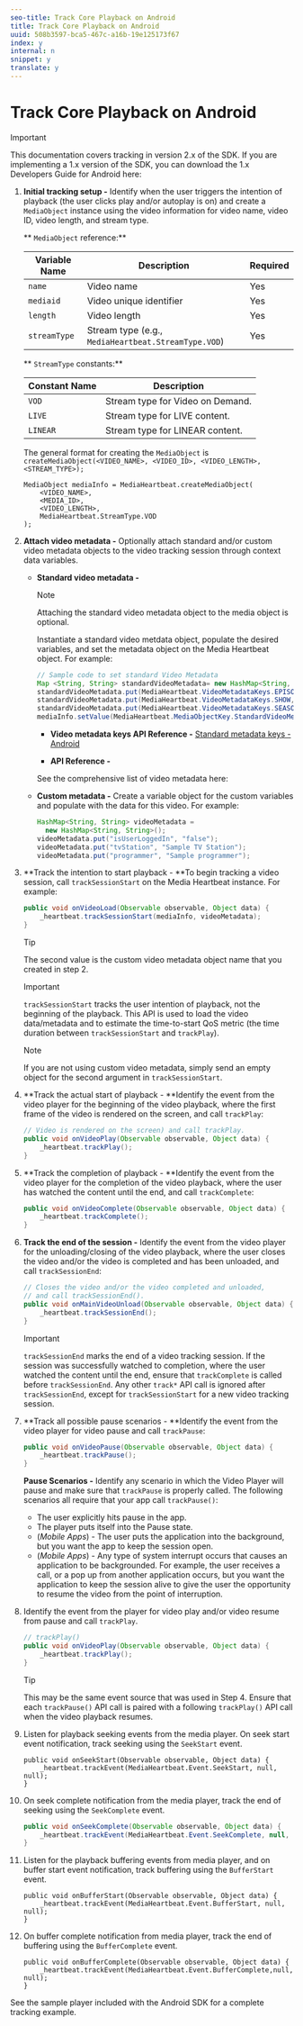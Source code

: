 ```yaml
---
seo-title: Track Core Playback on Android
title: Track Core Playback on Android
uuid: 508b3597-bca5-467c-a16b-19e125173f67
index: y
internal: n
snippet: y
translate: y
---
```


# Track Core Playback on Android

>[!IMPORTANT]
>
>This documentation covers tracking in version 2.x of the SDK. If you are implementing a 1.x version of the SDK, you can download the 1.x Developers Guide for Android here: [](../../sdk-implement/download-sdks.md)

1. **Initial tracking setup -** Identify when the user triggers the intention of playback (the user clicks play and/or autoplay is on) and create a `MediaObject` instance using the video information for video name, video ID, video length, and stream type.

   ** `MediaObject` reference:** 

   |  Variable Name  | Description  | Required  |
   |---|---|---|
   |  `name`  | Video name  | Yes  |
   |  `mediaid`  | Video unique identifier  | Yes  |
   |  `length`  | Video length  | Yes  |
   |  `streamType`  | Stream type (e.g., `MediaHeartbeat.StreamType.VOD`)  | Yes  |

   ** `StreamType` constants:** 

   |  Constant Name  | Description  |
   |---|---|
   |  `VOD`  | Stream type for Video on Demand.  |
   |  `LIVE`  | Stream type for LIVE content.  |
   |  `LINEAR`  | Stream type for LINEAR content.  |

   The general format for creating the `MediaObject` is `createMediaObject(<VIDEO_NAME>, <VIDEO_ID>, <VIDEO_LENGTH>, <STREAM_TYPE>);` 

   ```
   MediaObject mediaInfo = MediaHeartbeat.createMediaObject(  
       <VIDEO_NAME>,  
       <MEDIA_ID>,  
       <VIDEO_LENGTH>,  
       MediaHeartbeat.StreamType.VOD 
   );
   ```

1. **Attach video metadata -** Optionally attach standard and/or custom video metadata objects to the video tracking session through context data variables.

    * **Standard video metadata -** 
    
      >[!NOTE]
      >
      >Attaching the standard video metadata object to the media object is optional.

      Instantiate a standard video metdata object, populate the desired variables, and set the metadata object on the Media Heartbeat object. For example:     
    
      ```java    
      // Sample code to set standard Video Metadata 
      Map <String, String> standardVideoMetadata= new HashMap<String, String>(); 
      standardVideoMetadata.put(MediaHeartbeat.VideoMetadataKeys.EPISODE, "Sample Episode"); 
      standardVideoMetadata.put(MediaHeartbeat.VideoMetadataKeys.SHOW, "Sample Show"); 
      standardVideoMetadata.put(MediaHeartbeat.VideoMetadataKeys.SEASON, "Sample Season"); 
      mediaInfo.setValue(MediaHeartbeat.MediaObjectKey.StandardVideoMetadata, standardVideoMetadata); 
      
      ```

        * **Video metadata keys API Reference -** [Standard metadata keys - Android](https://adobe-marketing-cloud.github.io/video-heartbeat-v2/reference/android/com/adobe/primetime/va/simple/MediaHeartbeat.VideoMetadataKeys.html)
        
        * **API Reference -** [](https://adobe-marketing-cloud.github.io/video-heartbeat-v2/reference/android/index.html)

      See the comprehensive list of video metadata here: [](../../metrics-and-metadata/audio-video-parameters.md)
    
    * **Custom metadata -** Create a variable object for the custom variables and populate with the data for this video. For example:     
    
      ```java    
      HashMap<String, String> videoMetadata =  
        new HashMap<String, String>(); 
      videoMetadata.put("isUserLoggedIn", "false"); 
      videoMetadata.put("tvStation", "Sample TV Station"); 
      videoMetadata.put("programmer", "Sample programmer");
      ```

1. **Track the intention to start playback - **To begin tracking a video session, call `trackSessionStart` on the Media Heartbeat instance. For example: 

   ```java
   public void onVideoLoad(Observable observable, Object data) {  
       _heartbeat.trackSessionStart(mediaInfo, videoMetadata); 
   }
   ```

   >[!TIP]
   >
   >The second value is the custom video metadata object name that you created in step 2.

   >[!IMPORTANT]
   >
   >`trackSessionStart` tracks the user intention of playback, not the beginning of the playback. This API is used to load the video data/metadata and to estimate the time-to-start QoS metric (the time duration between `trackSessionStart` and `trackPlay`).

   >[!NOTE]
   >
   >If you are not using custom video metadata, simply send an empty object for the second argument in `trackSessionStart`.

1. **Track the actual start of playback - **Identify the event from the video player for the beginning of the video playback, where the first frame of the video is rendered on the screen, and call `trackPlay`: 

   ```java
   // Video is rendered on the screen) and call trackPlay.  
   public void onVideoPlay(Observable observable, Object data) { 
       _heartbeat.trackPlay(); 
   }
   ```

1. **Track the completion of playback - **Identify the event from the video player for the completion of the video playback, where the user has watched the content until the end, and call `trackComplete`: 

   ```java
   public void onVideoComplete(Observable observable, Object data) { 
       _heartbeat.trackComplete(); 
   }
   ```

1. **Track the end of the session -** Identify the event from the video player for the unloading/closing of the video playback, where the user closes the video and/or the video is completed and has been unloaded, and call `trackSessionEnd`: 

   ```java
   // Closes the video and/or the video completed and unloaded,  
   // and call trackSessionEnd().  
   public void onMainVideoUnload(Observable observable, Object data) {  
       _heartbeat.trackSessionEnd(); 
   }
   ```

   >[!IMPORTANT]
   >
   >`trackSessionEnd` marks the end of a video tracking session. If the session was successfully watched to completion, where the user watched the content until the end, ensure that `trackComplete` is called before `trackSessionEnd`. Any other `track*` API call is ignored after `trackSessionEnd`, except for `trackSessionStart` for a new video tracking session.

1. **Track all possible pause scenarios - **Identify the event from the video player for video pause and call `trackPause`: 

   ```java
   public void onVideoPause(Observable observable, Object data) {  
       _heartbeat.trackPause(); 
   }
   ```

   **Pause Scenarios -** Identify any scenario in which the Video Player will pause and make sure that `trackPause` is properly called. The following scenarios all require that your app call `trackPause()`:

    * The user explicitly hits pause in the app.
    * The player puts itself into the Pause state.
    * (*Mobile Apps*) - The user puts the application into the background, but you want the app to keep the session open.
    * (*Mobile Apps*) - Any type of system interrupt occurs that causes an application to be backgrounded. For example, the user receives a call, or a pop up from another application occurs, but you want the application to keep the session alive to give the user the opportunity to resume the video from the point of interruption.

1. Identify the event from the player for video play and/or video resume from pause and call `trackPlay`. 

   ```java
   // trackPlay() 
   public void onVideoPlay(Observable observable, Object data) {  
       _heartbeat.trackPlay(); 
   }
   ```

   >[!TIP]
   >
   >This may be the same event source that was used in Step 4. Ensure that each `trackPause()` API call is paired with a following `trackPlay()` API call when the video playback resumes.

1. Listen for playback seeking events from the media player. On seek start event notification, track seeking using the `SeekStart` event. 

   ```
   public void onSeekStart(Observable observable, Object data) {  
       _heartbeat.trackEvent(MediaHeartbeat.Event.SeekStart, null, null); 
   }
   ```

1. On seek complete notification from the media player, track the end of seeking using the `SeekComplete` event. 

   ```java
   public void onSeekComplete(Observable observable, Object data) {  
       _heartbeat.trackEvent(MediaHeartbeat.Event.SeekComplete, null, null); 
   }
   ```

1. Listen for the playback buffering events from media player, and on buffer start event notification, track buffering using the `BufferStart` event. 

   ```
   public void onBufferStart(Observable observable, Object data) {  
       _heartbeat.trackEvent(MediaHeartbeat.Event.BufferStart, null, null); 
   }
   ```

1. On buffer complete notification from media player, track the end of buffering using the `BufferComplete` event. 

   ```
   public void onBufferComplete(Observable observable, Object data) {  
       _heartbeat.trackEvent(MediaHeartbeat.Event.BufferComplete,null, null); 
   }
   ```

See the sample player included with the Android SDK for a complete tracking example. 

